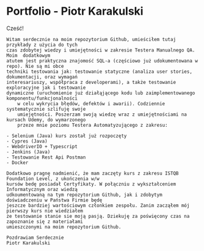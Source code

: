 # Portfolio - Piotr Karakulski

Cześć!

	Witam serdecznie na moim repozytorium Github, umieściłem tutaj przykłady z użycia do tych 
	czas zdobytej wiedzy i umiejętności w zakresie Testera Manualnego QA. Moim  dodatkowym 
	atutem jest praktyczna znajomość SQL-a (częściowo już udokumentowana w repo). Nie są mi obce 
 	techniki testowania jak: testowanie statyczne (analiza user stories, dokumentacji, oraz wymagań 
  	interesariuszy, współpraca z developerami), a także testowanie exploracyjne jak i testowanie 
   	dynamiczne (uruchomienie już działąjącego kodu lub zaimplementowanego komponentu/funkcjonalności 
    	w celu wykrycia błędów, defektów i awarii). Codziennie systematycznie szlifuję swoje 
     	umiejętności. Poszerzam swoją wiedzę wraz z umiejętnościami na kursach Udemy, do wymarzonego 
      	przeze mnie poziomu Testera Automatyzującego z zakresu:
	
	- Selenium (Java) kurs został już rozpoczęty
	- Cypres (Java)
	- WebdriverIO + Typescript 
	- Jenkins (Java)
	- Testowanie Rest Api Postman 
	- Docker

	Dodatkowo pragnę nadmienić, że mam zaczęty kurs z zakresu ISTQB Foundation Level, z ukończenia w/w 
	kursów bedę posiadał Certyfikaty. W połączniu z wykształceniem Informatycznym oraz wiedzą 
	udkoumentowaną na tym repozytorium Github, jak i zdobytym doświadczeniu w Państwa Firmie będę 
	jeszcze bardziej wartościowym członkiem zespołu. Zanim zacząłem mój pierwszy kurs nie wiedziałem 
	że testowanie stanie sie moją pasją. Dziekuję za poświęcony czas na zapoznanie się z materiałami 
	umieszczonymi na moim repozytorium Github.

	Pozdrawiam Serdecznie 
	Piotr Karakulski
